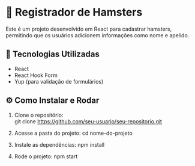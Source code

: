 # 🐹 Registrador de Hamsters  

Este é um projeto desenvolvido em React para cadastrar hamsters, permitindo que os usuários adicionem informações como nome e apelido.

## 🚀 Tecnologias Utilizadas  
- React  
- React Hook Form  
- Yup (para validação de formulários)  

## ⚙️ Como Instalar e Rodar  

1. Clone o repositório:  
   git clone https://github.com/seu-usuario/seu-repositorio.git

2. Acesse a pasta do projeto:
    cd nome-do-projeto

3. Instale as dependências: 
    npm install

4. Rode o projeto: 
    npm start


   

